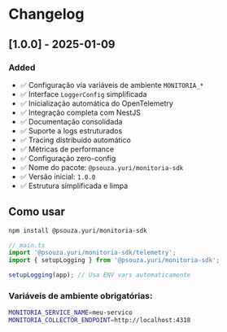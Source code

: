 # Changelog

## [1.0.0] - 2025-01-09

### Added
- ✅ Configuração via variáveis de ambiente `MONITORIA_*`
- ✅ Interface `LoggerConfig` simplificada
- ✅ Inicialização automática do OpenTelemetry
- ✅ Integração completa com NestJS
- ✅ Documentação consolidada
- ✅ Suporte a logs estruturados
- ✅ Tracing distribuído automático
- ✅ Métricas de performance
- ✅ Configuração zero-config
- ✅  Nome do pacote: `@psouza.yuri/monitoria-sdk`
- ✅  Versão inicial: `1.0.0`
- ✅  Estrutura simplificada e limpa


## Como usar

```bash
npm install @psouza.yuri/monitoria-sdk
```

```typescript
// main.ts
import '@psouza.yuri/monitoria-sdk/telemetry';
import { setupLogging } from '@psouza.yuri/monitoria-sdk';

setupLogging(app); // Usa ENV vars automaticamente
```

### Variáveis de ambiente obrigatórias:
```bash
MONITORIA_SERVICE_NAME=meu-servico
MONITORIA_COLLECTOR_ENDPOINT=http://localhost:4318
```
